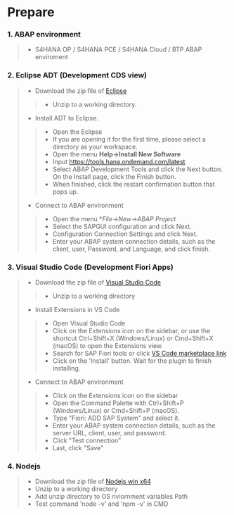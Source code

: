 # Prepare

### 1. ABAP environment
>- S4HANA OP / S4HANA PCE / S4HANA Cloud / BTP ABAP enviroment
### 2. Eclipse ADT (Development CDS view) 
> - Download the zip file of [Eclipse](https://www.eclipse.org/downloads/packages/)
>> - Unzip to a working directory.
> - Install  ADT to Eclipse.
>> - Open the Eclipse 
>> - If you are opening it for the first time, please select a directory as your workspace. 
>> - Open the menu **Help->Install New Software**
>> - Input https://tools.hana.ondemand.com/latest.
>> - Select ABAP Development Tools and click the Next button. On the Install page, click the Finish button.
>> - When finished, click the restart confirmation button that pops up.
> - Connect to ABAP environment
>> - Open the menu **File->New->ABAP Project*
>> - Select the SAPGUI configuration and click Next.
>> - Configuration Connection Settings and click Next.
>> - Enter your ABAP system connection details, such as the client, user, Password, and Language, and click finish.
### 3. Visual Studio Code (Development Fiori Apps)
> - Download the zip file of [Visual Studio Code](https://code.visualstudio.com/download)
>> - Unzip to a working directory
> - Install Extensions in VS Code
>> - Open Visual Studio Code
>> - Click on the Extensions icon on the sidebar, or use the shortcut Ctrl+Shift+X (Windows/Linux) or Cmd+Shift+X (macOS) to open the Extensions view.
>> - Search for SAP Fiori tools or click [VS Code marketplace link](https://help.sap.com/docs/link-disclaimer?site=https%3A%2F%2Fmarketplace.visualstudio.com%2Fitems%3FitemName%3DSAPSE.sap-ux-fiori-tools-extension-pack)
>> - Click on the 'Install' button. Wait for the plugin to finish installing.
> - Connect to ABAP environment
>> - Click on the Extensions icon on the sidebar
>> - Open the Command Palette with Ctrl+Shift+P (Windows/Linux) or Cmd+Shift+P (macOS).
>> - Type "Fiori: ADD SAP System" and select it.
>> - Enter your ABAP system connection details, such as the server URL, client, user, and password.
>> - Click "Test connection"
>> - Last, click "Save"
### 4. Nodejs 
>- Download the zip file of [Nodejs win x64 ](https:///nodejs.org/dist/v20.14.0/node-v20.14.0-win-x64.zip)
> - Unzip to a working directory
> - Add unzip directory to OS nviornment variables Path
> - Test command 'node -v' and 'npm -v' in CMD
